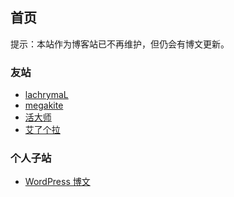 ## 首页
提示：本站作为博客站已不再维护，但仍会有博文更新。

<!-- .slide vertical=true -->

### 友站
- [lachrymaL](https://lachrymal.net)
- [megakite](https://megakite.icu)
- [活大师](https://aliv.life/)
- [艾了个拉](https://aira.cafe)

<!-- .slide vertical=true -->

### 个人子站

- [WordPress 博文](https://akutazehy.home.blog/)